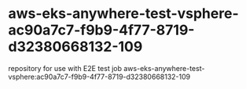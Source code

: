 # aws-eks-anywhere-test-vsphere-ac90a7c7-f9b9-4f77-8719-d32380668132-109
repository for use with E2E test job aws-eks-anywhere-test-vsphere:ac90a7c7-f9b9-4f77-8719-d32380668132-109
